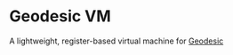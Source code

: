 # Geodesic VM

A lightweight, register-based virtual machine for [Geodesic](https://github.com/hlb8122/geodesic)
